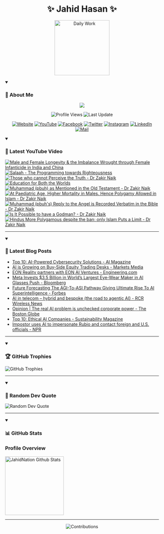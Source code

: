 <h1 align="center">✨ Jahid Hasan ✨</h1>
<p align="center">
  <img alt="Daily Work" height="180px" src="https://i.imgur.com/uhZdH9C.gif" />
</p>
<details open>
 <summary><h3>🌟 About Me</h3></summary>
<p align="center">
  <img src="https://readme-typing-svg.demolab.com/?lines=Learning+is+a+lifelong+journey.;Mistakes+are+the+seeds+of+growth.;Dream+big,+achieve+bigger!;&font=Fira%20Code&center=true&width=500&height=50&color=00FF7F&vCenter=true&pause=1000&size=24" />
</p>

<p align="center">
  <img alt="Profile Views" title="Profile Views" src="https://komarev.com/ghpvc/?username=jahidnation&style=flat-square&color=brightgreen"/>
  <img alt="Last Update" title="Last Update" src="https://img.shields.io/github/last-commit/jahidnation/jahidnation?logo=github&label=LAST+UPDATE&color=blueviolet&style=flat-square"/>
</p>

<p align="center">
  <a href="https://jahid.eu.org">
    <img alt="Website" title="Website" src="https://img.shields.io/badge/Website-000000?logo=Google-Chrome&logoColor=white&style=for-the-badge"/></a>
  <a href="https://youtube.com/@jahidnation">
    <img alt="YouTube" title="YouTube Channel" src="https://img.shields.io/badge/YouTube-FF0000?logo=YouTube&logoColor=white&style=for-the-badge"/></a>
  <a href="https://facebook.com/jahidnation">
    <img alt="Facebook" title="Facebook Page" src="https://img.shields.io/badge/Facebook-4267B2?logo=Facebook&logoColor=white&style=for-the-badge"/></a>
  <a href="https://twitter.com/jahidnation">
    <img alt="Twitter" title="Twitter Profile" src="https://img.shields.io/badge/X-000000?logo=x&logoColor=white&style=for-the-badge"/></a>
  <a href="https://instagram.com/jahidnation">
    <img alt="Instagram" title="Instagram Profile" src="https://img.shields.io/badge/Instagram-E4405F?logo=Instagram&logoColor=white&style=for-the-badge"/></a>
  <a href="https://linkedin.com/in/jahidnation">
    <img alt="LinkedIn" title="LinkedIn Profile" src="https://img.shields.io/badge/LinkedIn-0A66C2?logo=LinkedIn&logoColor=white&style=for-the-badge"/></a>
  <a href="https://mail.google.com/?hl=en&tf=cm&fs=1&to=mail@jahid.eu.org">
    <img alt="Mail" title="Mail Me" src="https://img.shields.io/badge/Email-D14836?logo=Gmail&logoColor=white&style=for-the-badge"/></a>
</p>

</details>

<details open>
 <summary><h3>🎥 Latest YouTube Video</h3></summary>

<!-- BEGIN VID -->
<a href="https://www.youtube.com/watch?v=FN3RKRmvzdg">
  <picture>
    <source media="(prefers-color-scheme: dark)" srcset="https://ytcards.demolab.com/?id=FN3RKRmvzdg&title=Male+and+Female+Longevity+%26+the+Imbalance+Wrought+through+Female+Infanticide+in+India+and+China&lang=en&timestamp=1752040527&background_color=%230d1117&title_color=%23ffffff&stats_color=%23dedede&max_title_lines=1&width=250&border_radius=5&duration=342">
    <img src="https://ytcards.demolab.com/?id=FN3RKRmvzdg&title=Male+and+Female+Longevity+%26+the+Imbalance+Wrought+through+Female+Infanticide+in+India+and+China&lang=en&timestamp=1752040527&background_color=%23ffffff&title_color=%2324292f&stats_color=%2357606a&max_title_lines=1&width=250&border_radius=5&duration=342" alt="Male and Female Longevity & the Imbalance Wrought through Female Infanticide in India and China" title="Male and Female Longevity & the Imbalance Wrought through Female Infanticide in India and China">
  </picture>
</a>
<a href="https://www.youtube.com/watch?v=wgbY5qjdZgs">
  <picture>
    <source media="(prefers-color-scheme: dark)" srcset="https://ytcards.demolab.com/?id=wgbY5qjdZgs&title=Salaah+-+The+Programming+towards+Righteousness&lang=en&timestamp=1751995782&background_color=%230d1117&title_color=%23ffffff&stats_color=%23dedede&max_title_lines=1&width=250&border_radius=5&duration=13646">
    <img src="https://ytcards.demolab.com/?id=wgbY5qjdZgs&title=Salaah+-+The+Programming+towards+Righteousness&lang=en&timestamp=1751995782&background_color=%23ffffff&title_color=%2324292f&stats_color=%2357606a&max_title_lines=1&width=250&border_radius=5&duration=13646" alt="Salaah - The Programming towards Righteousness" title="Salaah - The Programming towards Righteousness">
  </picture>
</a>
<a href="https://www.youtube.com/shorts/kRVHITwGdKQ">
  <picture>
    <source media="(prefers-color-scheme: dark)" srcset="https://ytcards.demolab.com/?id=kRVHITwGdKQ&title=Those+who+cannot+Perceive+the+Truth+-+Dr+Zakir+Naik&lang=en&timestamp=1751981445&background_color=%230d1117&title_color=%23ffffff&stats_color=%23dedede&max_title_lines=1&width=250&border_radius=5&duration=60">
    <img src="https://ytcards.demolab.com/?id=kRVHITwGdKQ&title=Those+who+cannot+Perceive+the+Truth+-+Dr+Zakir+Naik&lang=en&timestamp=1751981445&background_color=%23ffffff&title_color=%2324292f&stats_color=%2357606a&max_title_lines=1&width=250&border_radius=5&duration=60" alt="Those who cannot Perceive the Truth - Dr Zakir Naik" title="Those who cannot Perceive the Truth - Dr Zakir Naik">
  </picture>
</a>
<a href="https://www.youtube.com/watch?v=RV6X8FSP-Gs">
  <picture>
    <source media="(prefers-color-scheme: dark)" srcset="https://ytcards.demolab.com/?id=RV6X8FSP-Gs&title=Education+for+Both+the+Worlds&lang=en&timestamp=1751977981&background_color=%230d1117&title_color=%23ffffff&stats_color=%23dedede&max_title_lines=1&width=250&border_radius=5&duration=4247">
    <img src="https://ytcards.demolab.com/?id=RV6X8FSP-Gs&title=Education+for+Both+the+Worlds&lang=en&timestamp=1751977981&background_color=%23ffffff&title_color=%2324292f&stats_color=%2357606a&max_title_lines=1&width=250&border_radius=5&duration=4247" alt="Education for Both the Worlds" title="Education for Both the Worlds">
  </picture>
</a>
<a href="https://www.youtube.com/shorts/1UpG0AdEIuQ">
  <picture>
    <source media="(prefers-color-scheme: dark)" srcset="https://ytcards.demolab.com/?id=1UpG0AdEIuQ&title=Muhammad+%28pbuh%29+as+Mentioned+in+the+Old+Testament+-+Dr+Zakir+Naik&lang=en&timestamp=1751967002&background_color=%230d1117&title_color=%23ffffff&stats_color=%23dedede&max_title_lines=1&width=250&border_radius=5&duration=71">
    <img src="https://ytcards.demolab.com/?id=1UpG0AdEIuQ&title=Muhammad+%28pbuh%29+as+Mentioned+in+the+Old+Testament+-+Dr+Zakir+Naik&lang=en&timestamp=1751967002&background_color=%23ffffff&title_color=%2324292f&stats_color=%2357606a&max_title_lines=1&width=250&border_radius=5&duration=71" alt="Muhammad (pbuh) as Mentioned in the Old Testament - Dr Zakir Naik" title="Muhammad (pbuh) as Mentioned in the Old Testament - Dr Zakir Naik">
  </picture>
</a>
<a href="https://www.youtube.com/watch?v=jF5vX7_sgJk">
  <picture>
    <source media="(prefers-color-scheme: dark)" srcset="https://ytcards.demolab.com/?id=jF5vX7_sgJk&title=At+Paediatric+Age%2C+Higher+Mortality+in+Males.+Hence+Polygamy+Allowed+in+Islam+-+Dr+Zakir+Naik&lang=en&timestamp=1751952606&background_color=%230d1117&title_color=%23ffffff&stats_color=%23dedede&max_title_lines=1&width=250&border_radius=5&duration=323">
    <img src="https://ytcards.demolab.com/?id=jF5vX7_sgJk&title=At+Paediatric+Age%2C+Higher+Mortality+in+Males.+Hence+Polygamy+Allowed+in+Islam+-+Dr+Zakir+Naik&lang=en&timestamp=1751952606&background_color=%23ffffff&title_color=%2324292f&stats_color=%2357606a&max_title_lines=1&width=250&border_radius=5&duration=323" alt="At Paediatric Age, Higher Mortality in Males. Hence Polygamy Allowed in Islam - Dr Zakir Naik" title="At Paediatric Age, Higher Mortality in Males. Hence Polygamy Allowed in Islam - Dr Zakir Naik">
  </picture>
</a>
<a href="https://www.youtube.com/shorts/7JXCLfwo6yQ">
  <picture>
    <source media="(prefers-color-scheme: dark)" srcset="https://ytcards.demolab.com/?id=7JXCLfwo6yQ&title=Muhammad+%28pbuh%27s%29+Reply+to+the+Angel+is+Recorded+Verbatim+in+the+Bible+-+Dr+Zakir+Naik&lang=en&timestamp=1751895009&background_color=%230d1117&title_color=%23ffffff&stats_color=%23dedede&max_title_lines=1&width=250&border_radius=5&duration=57">
    <img src="https://ytcards.demolab.com/?id=7JXCLfwo6yQ&title=Muhammad+%28pbuh%27s%29+Reply+to+the+Angel+is+Recorded+Verbatim+in+the+Bible+-+Dr+Zakir+Naik&lang=en&timestamp=1751895009&background_color=%23ffffff&title_color=%2324292f&stats_color=%2357606a&max_title_lines=1&width=250&border_radius=5&duration=57" alt="Muhammad (pbuh's) Reply to the Angel is Recorded Verbatim in the Bible - Dr Zakir Naik" title="Muhammad (pbuh's) Reply to the Angel is Recorded Verbatim in the Bible - Dr Zakir Naik">
  </picture>
</a>
<a href="https://www.youtube.com/shorts/FX743-gjoAA">
  <picture>
    <source media="(prefers-color-scheme: dark)" srcset="https://ytcards.demolab.com/?id=FX743-gjoAA&title=Is+It+Possible+to+have+a+Godman%3F+-+Dr+Zakir+Naik&lang=en&timestamp=1751877007&background_color=%230d1117&title_color=%23ffffff&stats_color=%23dedede&max_title_lines=1&width=250&border_radius=5&duration=94">
    <img src="https://ytcards.demolab.com/?id=FX743-gjoAA&title=Is+It+Possible+to+have+a+Godman%3F+-+Dr+Zakir+Naik&lang=en&timestamp=1751877007&background_color=%23ffffff&title_color=%2324292f&stats_color=%2357606a&max_title_lines=1&width=250&border_radius=5&duration=94" alt="Is It Possible to have a Godman? - Dr Zakir Naik" title="Is It Possible to have a Godman? - Dr Zakir Naik">
  </picture>
</a>
<a href="https://www.youtube.com/watch?v=5B5oSBrQKuo">
  <picture>
    <source media="(prefers-color-scheme: dark)" srcset="https://ytcards.demolab.com/?id=5B5oSBrQKuo&title=Hindus+More+Polygamous+despite+the+ban%3B+only+Islam+Puts+a+Limit+-+Dr+Zakir+Naik&lang=en&timestamp=1751867696&background_color=%230d1117&title_color=%23ffffff&stats_color=%23dedede&max_title_lines=1&width=250&border_radius=5&duration=284">
    <img src="https://ytcards.demolab.com/?id=5B5oSBrQKuo&title=Hindus+More+Polygamous+despite+the+ban%3B+only+Islam+Puts+a+Limit+-+Dr+Zakir+Naik&lang=en&timestamp=1751867696&background_color=%23ffffff&title_color=%2324292f&stats_color=%2357606a&max_title_lines=1&width=250&border_radius=5&duration=284" alt="Hindus More Polygamous despite the ban; only Islam Puts a Limit - Dr Zakir Naik" title="Hindus More Polygamous despite the ban; only Islam Puts a Limit - Dr Zakir Naik">
  </picture>
</a>
<!-- END VID -->

---

</details>

<details open>
 <summary><h3>📝 Latest Blog Posts</h3></summary>

<!-- BLOG-POST-LIST:START -->
- [Top 10: AI-Powered Cybersecurity Solutions - AI Magazine](https://news.google.com/rss/articles/CBMieEFVX3lxTE1TLWFUY0FjeDdmRzRUc09xQV9lcnpiMURGdVZiWW81NFV0ZkNlOVpvX0tKajYxV211cm9aVHY2N29tNlhQRFdsNkxjdmsxS0J1UVBaUVB6TVZMdTJYdHF3X0FWd3FaUVp2Q1JhenMtV3BlTWxNMDVlMA?oc=5)
- [AI is Growing on Buy-Side Equity Trading Desks - Markets Media](https://news.google.com/rss/articles/CBMiggFBVV95cUxQYjFSWk5UOFFnR3B4Z2xwMnNaYTRpYzV1bkpQTlMzeTFreVQ5bktrTUpLS0NidU9PMG1iMDRGSXpCQjJJbFZ5ZF9qQVFNZDNXSWoxRjBVdVdfazQ0U1NPem1Tc08zUmppc0ZpY0RtejUtMG1hb1drM1RNc3A3bW53am53?oc=5)
- [EON Reality partners with EON AI Ventures - Engineering.com](https://news.google.com/rss/articles/CBMiekFVX3lxTFBTTXJYNmhMT0VXcElpXzVQMHllNUtuTFFSaEhVMjVOVWxvZW1qcmRTR2dDaEdyVWxyZ3lrUENJRXpBeXZmd3RucW1aTmU5cDZ3NFE5dHpOY3dPcThCcDV5WVlxeWxFX0plOUdGT3ZoZjhoMGloa3JqajN3?oc=5)
- [Meta Invests $3.5 Billion in World’s Largest Eye-Wear Maker in AI Glasses Push - Bloomberg](https://news.google.com/rss/articles/CBMitAFBVV95cUxNaUhoMndsX1pBYmpzZnE0bGczUUFSSkJVQmMzLThzMUpMdl9SWS1wdG95bmpqcE9zeWpKRmR3OFRRSUtRdTJCckFTektHc3JPaGYxYmUxUWhpVUNnYTBiLVZ3cFZuTmhsUFU3VTBjeXlvWlY3R3NuU1BKdzY4aThJNmw5c2F0aDFaYlJUY2dTUnlMTVZpeE9aeXJhbmd2bGVKM251M3lUeTJxQmN2WlNHbll3aGI?oc=5)
- [Future Forecasting The AGI-To-ASI Pathway Giving Ultimate Rise To AI Superintelligence - Forbes](https://news.google.com/rss/articles/CBMiyAFBVV95cUxPRUlNQUtQZHVoMW1oNHNhYjdDb3VMVW82SExYc0Y0MXVMSEFieUV4cHZiYXlMRFhvQVJWZlNpaXNjNGpXT01jN0lKaDVvUm1FZERNUWFkZGJFcW1OajZjZTJpSThJYTh4Y1ZwS0I4RWNGX1BOTzZUQkxKVUhqaVY2OFhWbWFaU2VGZm1fa1F6SXFkMDczU0dpLWY5RWNJQnRDeWdNQkNPZlVROWw3VFNCdzlXLXgwTko4MXk5SVl0cm5GSU9zbTVCag?oc=5)
- [AI in telecom – hybrid and bespoke &lpar;the road to agentic AI&rpar; - RCR Wireless News](https://news.google.com/rss/articles/CBMiggFBVV95cUxNQWRWRlRETnFpUzBKMFF2T05ZQzFNTlZoS2o3akVfZTltLS1WeHBibmloLXNsQ0YzbzM1TTlveEMtMGFUQ0FaNV9sdC1ZLVN3MzZtTm9FQUdLQU1xbzRxV2VidUM2UEQtUFVYYzd2T0tUZ2twMHBnUkRRRDRFS3Z5MkJR?oc=5)
- [Opinion | The real AI problem is unchecked corporate power - The Boston Globe](https://news.google.com/rss/articles/CBMipwFBVV95cUxPUEpWVXFGWnhBakxpTFNuWW1ERVpNZkNnc2dIbWZiQ0hBWml4REVDWFB3UUVHYXFxUFVoQkt4dlcwVlprZ0Q2ODJqUlRIRHVlRmFvOFFmSkZKandwRmpEclVSNHBRVWpZbDV1elhjUW9oUElmMFVLWU5qTko3eEJQV3JtT0lPRzJJYTJheHhUalR0WGNOYkRCRW1ydFotLTFXY2JCV0oyRQ?oc=5)
- [Top 10: Ethical AI Companies - Sustainability Magazine](https://news.google.com/rss/articles/CBMicEFVX3lxTFBwUVQ1VFJPT2VXZG1wTU9odE9sZVNsZWxYN0ZpYTdEdV84ajZSUlNxTzltVTZ2TzYtdjNZem1sbEtLUnFKNTFJTnhlaVpGeEJBRmZDcTdMZS1sMUd3UE5TN0ZNajRCTnJYTTlYaXExT1I?oc=5)
- [Impostor uses AI to impersonate Rubio and contact foreign and U.S. officials - NPR](https://news.google.com/rss/articles/CBMilwFBVV95cUxPZ04tVWZIZ2NJakFhS2s5a3JrcXREc3hpUkFtNlRPcVB4dFhtT2xtSmtobFkxVV9zd2NMelI5UjF0UURHY29mdGJabU5oMXVCUmh1M0lUS3czaEZLQXFfTERPQ040MVkxZ19rRUxNMHJLSDVSMG9Ycl8yWnNlV1NnSHJUQnVrTFQ0ajB6OFZMZE43Sl9BdjFN?oc=5)
<!-- BLOG-POST-LIST:END -->

---

</details>

<details open>
 <summary><h3>🏆 GitHub Trophies</h3></summary>

<img alt="GitHub Trophies" title="GitHub Trophies" src="https://github-profile-trophy.vercel.app/?username=jahidnation&column=8&theme=gruvbox&no-frame=true"/>

---

</details>

<details open>
 <summary><h3>💬 Random Dev Quote</h3></summary>

<img alt="Random Dev Quote" title="Random Dev Quote" src="https://quotes-github-readme.vercel.app/api?type=horizontal&theme=radical"/>

---

</details>

<details open> 
  <summary><h3>📊 GitHub Stats</h3></summary>

  <h3>Profile Overview</h3>
  <p>
  <img alt="JahidNation Github Stats" src="https://denvercoder1-github-readme-stats.vercel.app/api/?username=jahidnation&show_icons=true&include_all_commits=true&count_private=true&theme=react&hide_border=true&bg_color=1F222E&title_color=F85D7F&icon_color=F8D866" height="192px"/>
  </p>

---

<p align="center">
<img alt="Contributions" title="Contributions" src="https://github.com/jahidnation/jahidnation/blob/contributions/snake.svg"/>
</p>
